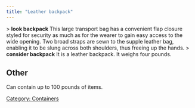 ```yaml
---
title: "Leather backpack"
---
```


\> **look backpack**
This large transport bag has a convenient flap closure styled for
security as
much as for the wearer to gain easy access to the wide opening. Two
broad
straps are sewn to the supple leather bag, enabling it to be slung
across both
shoulders, thus freeing up the hands.
\> **consider backpack**
It is a leather backpack.
It weighs four pounds.

## Other

Can contain up to 100 pounds of items.

[Category: Containers](Category:_Containers "wikilink")